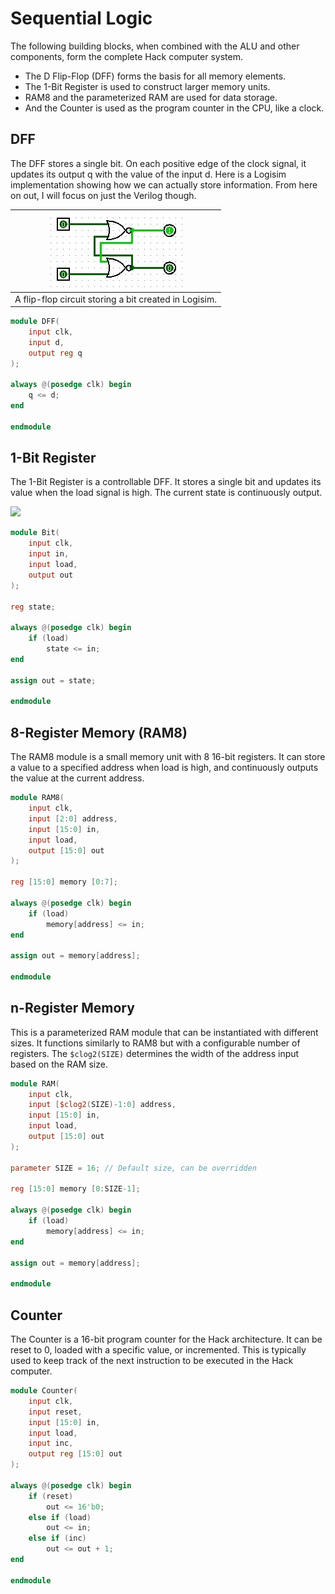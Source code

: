# Sequential Logic
The following building blocks, when combined with the ALU and other components, form the complete Hack computer system.

+ The D Flip-Flop (DFF) forms the basis for all memory elements.
+ The 1-Bit Register is used to construct larger memory units.
+ RAM8 and the parameterized RAM are used for data storage.
+ And the Counter is used as the program counter in the CPU, like a clock.

## DFF
The DFF stores a single bit. On each positive edge of the clock signal, it updates its output q with the value of the input d. Here is a Logisim implementation showing how we can actually store information. From here on out, I will focus on just the Verilog though.

|![](3_Flip_Flop.jpg)|
| :-: |
|A flip-flop circuit storing a bit created in Logisim.|

```verilog
module DFF(
    input clk,
    input d,
    output reg q
);

always @(posedge clk) begin
    q <= d;
end

endmodule
```

## 1-Bit Register
The 1-Bit Register is a controllable DFF. It stores a single bit and updates its value when the load signal is high. The current state is continuously output.

![](3_1_Bit_Register.jpg)

```verilog
module Bit(
    input clk,
    input in,
    input load,
    output out
);

reg state;

always @(posedge clk) begin
    if (load)
        state <= in;
end

assign out = state;

endmodule
```
## 8-Register Memory (RAM8)
The RAM8 module is a small memory unit with 8 16-bit registers. It can store a value to a specified address when load is high, and continuously outputs the value at the current address.

```verilog
module RAM8(
    input clk,
    input [2:0] address,
    input [15:0] in,
    input load,
    output [15:0] out
);

reg [15:0] memory [0:7];

always @(posedge clk) begin
    if (load)
        memory[address] <= in;
end

assign out = memory[address];

endmodule
```
## n-Register Memory
This is a parameterized RAM module that can be instantiated with different sizes. It functions similarly to RAM8 but with a configurable number of registers. The `$clog2(SIZE)` determines the width of the address input based on the RAM size.

```verilog
module RAM(
    input clk,
    input [$clog2(SIZE)-1:0] address,
    input [15:0] in,
    input load,
    output [15:0] out
);

parameter SIZE = 16; // Default size, can be overridden

reg [15:0] memory [0:SIZE-1];

always @(posedge clk) begin
    if (load)
        memory[address] <= in;
end

assign out = memory[address];

endmodule
```
## Counter
The Counter is a 16-bit program counter for the Hack architecture. It can be reset to 0, loaded with a specific value, or incremented. This is typically used to keep track of the next instruction to be executed in the Hack computer.

```verilog
module Counter(
    input clk,
    input reset,
    input [15:0] in,
    input load,
    input inc,
    output reg [15:0] out
);

always @(posedge clk) begin
    if (reset)
        out <= 16'b0;
    else if (load)
        out <= in;
    else if (inc)
        out <= out + 1;
end

endmodule
```